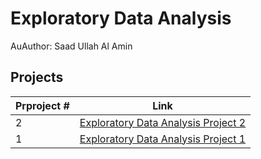 # Exploratory Data Analysis
AuAuthor: Saad Ullah Al Amin <br />

## Projects 

Prproject # | Link 
--- | --- 
2 |  [Exploratory Data Analysis Project 2]()
1 |  [Exploratory Data Analysis Project 1]()


